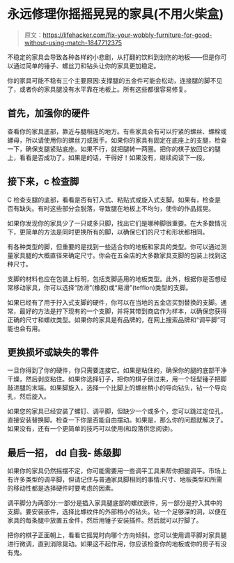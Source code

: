 # 永远修理你摇摇晃晃的家具(不用火柴盒)

> 原文：<https://lifehacker.com/fix-your-wobbly-furniture-for-good-without-using-match-1847712375>

不稳定的家具会导致各种各样的小悲剧，从打翻的饮料到划伤的地板——但是你可以通过简单的锤子、螺丝刀和钻头让你的家具更加稳定。



你的家具可能不稳有三个主要原因:支撑腿的五金件可能会松动，连接腿的脚不见了，或者你的家具腿没有水平靠在地板上。所有这些都很容易修复。

## 首先，加强你的硬件

查看你的家具底部，靠近与腿相连的地方。有些家具会有可以拧紧的螺丝、螺栓或螺母，所以请使用你的螺丝刀或扳手。如果你的家具有固定在底座上的支腿，检查一下，确保支腿紧贴底座。如果不行，就把腿转一两圈。把你的棋子放回它的腿上，看看是否成功了。如果是的话，干得好！如果没有，继续阅读下一段。

## 接下来，c 检查脚

C 检查支腿的底部，看看是否有钉入式、粘贴式或旋入式支脚。如果有，检查是否有缺失。有时这些部分会脱落，导致腿在地板上不均匀，使你的作品摇晃。

如果你发现你的家具少了一只或多只脚，找出它们是哪种脚很重要。在大多数情况下，更简单的方法是同时更换所有的脚，以确保它们的尺寸和形状都相同。

有各种类型的脚，但重要的是找到一些适合你的地板和家具的类型。你可以通过测量家具腿的大概直径来确定尺寸。你会在五金店的大多数家具支脚的包装上找到这种尺寸。

支脚的材料也应在包装上标明，包括支脚适用的地板类型。此外，根据你是否想经常移动家具，你可以选择“防滑”(橡胶)或“易滑”(tefflon)类型的支脚。

如果已经有了用于拧入式支脚的硬件，你可以在当地的五金店买到替换的支脚。通常，最好的方法是拧下现有的一个支脚，并将其带到商店作为样本，以确保您获得正确的尺寸和螺纹类型。如果你的家具是有品牌的，在网上搜索品牌和“调平脚”可能也会有用。

## 更换损坏或缺失的零件

一旦你得到了你的硬件，你只需要连接它。如果是粘住的，确保你的腿的底部干净干燥，然后剥皮粘住。如果你选择钉子，把你的棋子倒过来，用一个轻型锤子把脚敲进腿的末端。如果脚旋入，选择一个比脚上的螺丝稍小的导向钻头，钻一个导向孔，然后旋入。

如果您的家具已经安装了螺钉、调平脚，但缺少一个或多个，您可以跳过定位孔，直接安装替换脚。检查一下你是否能自由摆动。如果是，那么你的问题就解决了。如果没有，还有一个更简单的技巧可以使用(和段落供您阅读)。

## 最后一招， dd 自我- 练级脚

如果你的家具仍然摇摆不定，你可能需要用一些调平工具来帮你把腿调平。市场上有许多类型的调平脚，但请记住与普通家具脚相同的事情:尺寸、地板类型和所需的移动性都是选择硬件时要考虑的因素。

调平脚分为两部分:一部分是插入家具腿底部的螺纹嵌件，另一部分是拧入其中的支脚。要安装嵌件，选择比螺纹件的外部稍小的钻头。钻一个足够深的洞，以便在家具的每条腿中放置五金件，然后用锤子安装插件。然后就可以拧脚了。

把你的棋子正面朝上，看看它摇晃时向哪个方向倾斜。您可以使用调平脚对家具腿进行微调，直到消除晃动。如果这不起作用，你应该检查你的地板或你的房子有没有鬼。